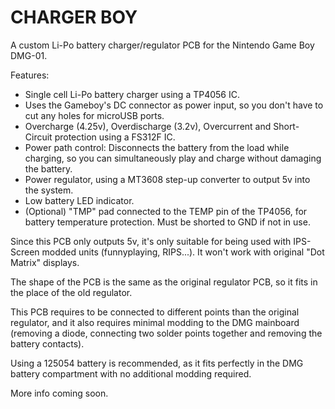 # CHARGER BOY
A custom Li-Po battery charger/regulator PCB for the Nintendo Game Boy DMG-01.

Features:
- Single cell Li-Po battery charger using a TP4056 IC.
- Uses the Gameboy's DC connector as power input, so you don't have to cut any holes for microUSB ports.
- Overcharge (4.25v), Overdischarge (3.2v), Overcurrent and Short-Circuit protection using a FS312F IC.
- Power path control: Disconnects the battery from the load while charging, so you can simultaneously play and charge without damaging the battery.
- Power regulator, using a MT3608 step-up converter to output 5v into the system.
- Low battery LED indicator.
- (Optional) "TMP" pad connected to the TEMP pin of the TP4056, for battery temperature protection. Must be shorted to GND if not in use.


Since this PCB only outputs 5v, it's only suitable for being used with IPS-Screen modded units (funnyplaying, RIPS...). It won't work with original "Dot Matrix" displays.

The shape of the PCB is the same as the original regulator PCB, so it fits in the place of the old regulator.

This PCB requires to be connected to different points than the original regulator, and it also requires minimal modding to the DMG mainboard (removing a diode, connecting two solder points together and removing the battery contacts).

Using a 125054 battery is recommended, as it fits perfectly in the DMG battery compartment with no additional modding required.

More info coming soon.
